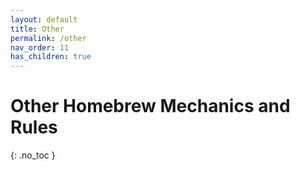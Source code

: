 ```yaml
---
layout: default
title: Other
permalink: /other
nav_order: 11
has_children: true
---
```


# Other Homebrew Mechanics and Rules
{: .no_toc }

